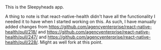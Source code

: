 This is the Sleepyheads app.

A thing to note is that react-native-health didn't have all the functionality I needed it to have when I started working on this.
As such, I have manually added changes from https://github.com/agencyenterprise/react-native-health/pull/218/ and https://github.com/agencyenterprise/react-native-health/pull/247/ and https://github.com/agencyenterprise/react-native-health/pull/228/.
Might as well fork at this point.
